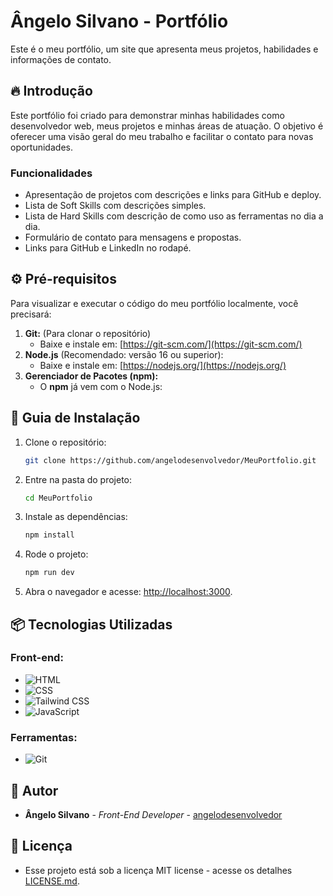 # Ângelo Silvano - Portfólio  

Este é o meu portfólio, um site que apresenta meus projetos, habilidades e informações de contato.  

## 🔥 Introdução  

Este portfólio foi criado para demonstrar minhas habilidades como desenvolvedor web, meus projetos e minhas áreas de atuação. O objetivo é oferecer uma visão geral do meu trabalho e facilitar o contato para novas oportunidades.  

### **Funcionalidades**  
- Apresentação de projetos com descrições e links para GitHub e deploy.  
- Lista de Soft Skills com descrições simples.  
- Lista de Hard Skills com descrição de como uso as ferramentas no dia a dia.  
- Formulário de contato para mensagens e propostas.  
- Links para GitHub e LinkedIn no rodapé.  

## ⚙️ Pré-requisitos  

Para visualizar e executar o código do meu portfólio localmente, você precisará:  

1. **Git:** (Para clonar o repositório)  
   - Baixe e instale em: [https://git-scm.com/](https://git-scm.com/)  
2. **Node.js** (Recomendado: versão 16 ou superior):  
   - Baixe e instale em: [https://nodejs.org/](https://nodejs.org/)  
3. **Gerenciador de Pacotes (npm):**  
   - O **npm** já vem com o Node.js: 

## 🔨 Guia de Instalação  

1. Clone o repositório:  
   ```bash  
   git clone https://github.com/angelodesenvolvedor/MeuPortfolio.git  
   ```  

2. Entre na pasta do projeto:  
   ```bash  
   cd MeuPortfolio  
   ```  

3. Instale as dependências:  
   ```bash  
   npm install  
   ```  

4. Rode o projeto:  
   ```bash  
   npm run dev  
   ```  

5. Abra o navegador e acesse: [http://localhost:3000](http://localhost:3000).  

## 📦 Tecnologias Utilizadas  

### **Front-end:**  
- <img src="https://img.shields.io/badge/HTML-E34F26?style=for-the-badge&logo=html5&logoColor=white" alt="HTML">  
- <img src="https://img.shields.io/badge/CSS-1572B6?style=for-the-badge&logo=css3&logoColor=white" alt="CSS">  
- <img src="https://img.shields.io/badge/Tailwind_CSS-38B2AC?style=for-the-badge&logo=tailwind-css&logoColor=white" alt="Tailwind CSS">  
- <img src="https://img.shields.io/badge/JavaScript-F7DF1E?style=for-the-badge&logo=javascript&logoColor=black" alt="JavaScript">  

### **Ferramentas:**  
- <img src="https://img.shields.io/badge/Git-F05032?style=for-the-badge&logo=git&logoColor=white" alt="Git">  

## 👷 Autor  

- **Ângelo Silvano**  - *Front-End Developer* - [angelodesenvolvedor](https://github.com/angelodesenvolvedor)  

## 📄 Licença  

- Esse projeto está sob a licença MIT license - acesse os detalhes [LICENSE.md](https://github.com/angelodesenvolvedor/MeuPortfolio?tab=MIT-1-ov-file).  


